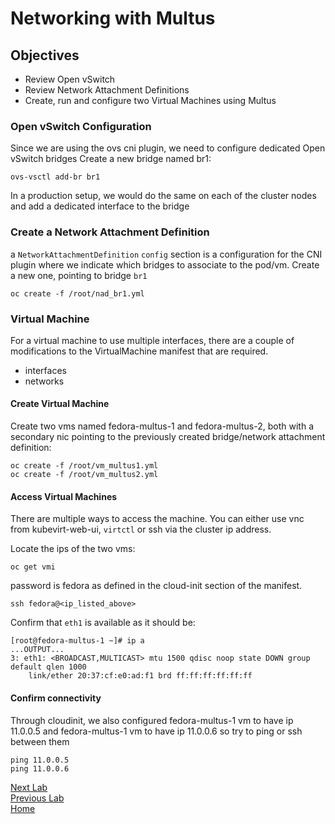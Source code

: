 # Networking with Multus

## Objectives

- Review Open vSwitch
- Review Network Attachment Definitions
- Create, run and configure two Virtual Machines using Multus

### Open vSwitch Configuration

Since we are using the ovs cni plugin, we need to configure dedicated Open vSwitch bridges
Create a new bridge named br1:

```
ovs-vsctl add-br br1
```

In a production setup, we would do the same on each of the cluster nodes and add a dedicated interface to the bridge

### Create a Network Attachment Definition

a `NetworkAttachmentDefinition` `config` section is a configuration for the CNI plugin where we indicate which bridges to associate to the pod/vm.
Create a new one, pointing to bridge `br1`

```
oc create -f /root/nad_br1.yml
```

### Virtual Machine

For a virtual machine to use multiple interfaces, there are a couple of modifications to the VirtualMachine manifest that are required.

- interfaces
- networks

#### Create Virtual Machine

Create two vms named fedora-multus-1 and fedora-multus-2, both with a secondary nic pointing to the previously created bridge/network attachment definition:

```
oc create -f /root/vm_multus1.yml 
oc create -f /root/vm_multus2.yml 
```

#### Access Virtual Machines

There are multiple ways to access the machine. You can either use 
vnc from kubevirt-web-ui, `virtctl` or ssh via the cluster ip address.

Locate the ips of the two vms:

```
oc get vmi
```

password is fedora as defined in the cloud-init section of the manifest.

```
ssh fedora@<ip_listed_above>
```

Confirm that `eth1` is available as it should be:

```
[root@fedora-multus-1 ~]# ip a
...OUTPUT...
3: eth1: <BROADCAST,MULTICAST> mtu 1500 qdisc noop state DOWN group default qlen 1000
    link/ether 20:37:cf:e0:ad:f1 brd ff:ff:ff:ff:ff:ff
```

#### Confirm connectivity

Through cloudinit, we also configured fedora-multus-1 vm to have ip 11.0.0.5 and fedora-multus-1 vm to have ip 11.0.0.6 so try to ping or ssh between them

```
ping 11.0.0.5
ping 11.0.0.6
```

[Next Lab](../lab9/lab9.md)\
[Previous Lab](../lab7/lab7.md)\
[Home](../../README.md)

